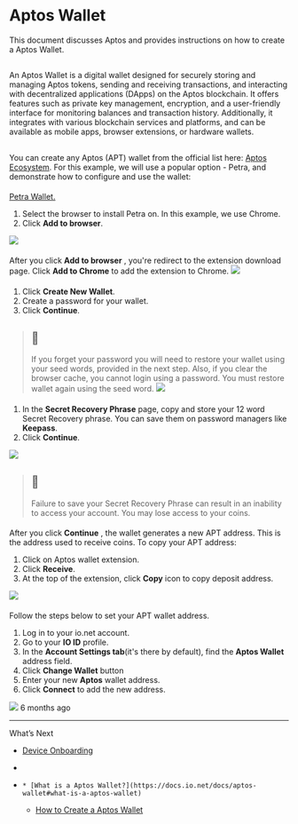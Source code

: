 # Aptos Wallet
This document discusses Aptos and provides instructions on how to create a Aptos Wallet.
## [](https://docs.io.net/docs/aptos-wallet#what-is-a-aptos-wallet)
An Aptos Wallet is a digital wallet designed for securely storing and managing Aptos tokens, sending and receiving transactions, and interacting with decentralized applications (DApps) on the Aptos blockchain. It offers features such as private key management, encryption, and a user-friendly interface for monitoring balances and transaction history. Additionally, it integrates with various blockchain services and platforms, and can be available as mobile apps, browser extensions, or hardware wallets.
## [](https://docs.io.net/docs/aptos-wallet#how-to-create-a-aptos-wallet)
You can create any Aptos (APT) wallet from the official list here: [Aptos Ecosystem](https://aptosfoundation.org/ecosystem/projects/wallets).
For this example, we will use a popular option - Petra, and demonstrate how to configure and use the wallet:
#### 
[Petra Wallet.](https://petra.app/)
[](https://docs.io.net/docs/aptos-wallet#1-go-to--petra-wallet)
  1. Select the browser to install Petra on. In this example, we use Chrome.
  2. Click **Add to browser**.

![](https://files.readme.io/00dd391-Step1.jpg)
#### [](https://docs.io.net/docs/aptos-wallet#2-add-to-chrome)
After you click **Add to browser** , you're redirect to the extension download page. 
Click **Add to Chrome** to add the extension to Chrome.
![](https://files.readme.io/97bf28c-Step3.jpg)
#### [](https://docs.io.net/docs/aptos-wallet#3-open-the-petra-extension)
  1. Click **Create New Wallet**. 
  2. Create a password for your wallet.
  3. Click **Continue**. 


> ## 📘
> If you forget your password you will need to restore your wallet using your seed words, provided in the next step. Also, if you clear the browser cache, you cannot login using a password. You must restore wallet again using the seed word.
![](https://files.readme.io/cc6428a-Step5.jpg)
#### [](https://docs.io.net/docs/aptos-wallet#4-store-the-recovery-phrase)
  1. In the **Secret Recovery Phrase** page, copy and store your 12 word Secret Recovery phrase. You can save them on password managers like **Keepass**.
  2. Click **Continue**.

![](https://files.readme.io/c46f068-Step6.jpg)
> ## 🚧
> Failure to save your Secret Recovery Phrase can result in an inability to access your account. You may lose access to your coins.
#### [](https://docs.io.net/docs/aptos-wallet#5-copy-the-apt-address)
After you click **Continue** , the wallet generates a new APT address. This is the address used to receive coins. 
To copy your APT address: 
  1. Click on Aptos wallet extension. 
  2. Click **Receive**.
  3. At the top of the extension, click **Copy** icon to copy deposit address.

![](https://files.readme.io/e5e12da-Step7.jpg)
#### [](https://docs.io.net/docs/aptos-wallet#6-go-to-your-io-id-account-to-set-your-new-apt-wallet-address)
Follow the steps below to set your APT wallet address.
  1. Log in to your io.net account.
  2. Go to your **IO ID** profile.
  3. In the **Account Settings tab**(it's there by default), find the **Aptos Wallet** address field.
  4. Click **Change Wallet** button
  5. Enter your new **Aptos** wallet address.
  6. Click **Connect** to add the new address.

![](https://files.readme.io/419d558-Step8.jpg)
6 months ago
* * *
What’s Next
  * [Device Onboarding](https://docs.io.net/docs/device-onboarding)


  * [](https://docs.io.net/docs/aptos-wallet)
  *     * [What is a Aptos Wallet?](https://docs.io.net/docs/aptos-wallet#what-is-a-aptos-wallet)
    * [How to Create a Aptos Wallet](https://docs.io.net/docs/aptos-wallet#how-to-create-a-aptos-wallet)


